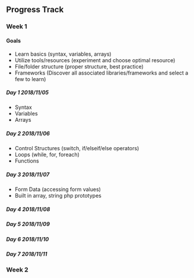 ## Progress Track

### Week 1

#### Goals

- Learn basics (syntax, variables, arrays)
- Utilize tools/resources (experiment and choose optimal resource)
- File/folder structure (proper structure, best practice)
- Frameworks (Discover all associated libraries/frameworks and select a few to learn)

##### Day 1 2018/11/05

- Syntax
- Variables
- Arrays

##### Day 2 2018/11/06

- Control Structures (switch, if/elseif/else operators)
- Loops (while, for, foreach)
- Functions

##### Day 3 2018/11/07

- Form Data (accessing form values)
- Built in array, string php prototypes

##### Day 4 2018/11/08

##### Day 5 2018/11/09

##### Day 6 2018/11/10

##### Day 7 2018/11/11

### Week 2
